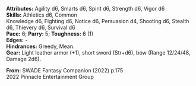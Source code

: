 **Attributes:** Agility d6, Smarts d6, Spirit d6, Strength d6, Vigor d6  
**Skills:** Athletics d6, Common Knowledge d6, Fighting d6, Notice d6, Persuasion d4, Shooting d6, Stealth d6, Thievery d6, Survival d6  
**Pace:** 6; **Parry:** 5; **Toughness:** 6 (1)  
**Edges:** -  
**Hindrances:** Greedy, Mean.  
**Gear:** Light leather armor (+1), short sword (Str+d6), bow (Range 12/24/48, Damage 2d6).  

**From:** SWADE Fantasy Companion (2022) p.175  
2022 Pinnacle Entertainment Group